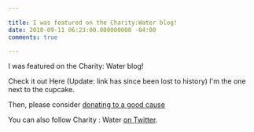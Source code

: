 ```yaml
---
 
title: I was featured on the Charity:Water blog!
date: 2010-09-11 06:23:00.000000000 -04:00
comments: true

---
```

I was featured on the Charity: Water blog!

Check it out Here (Update: link has since been lost to history) I'm the one next to the cupcake.

Then, please consider [donating to a good cause][CW Page]

You can also follow Charity : Water [on Twitter][CW Twitter].

[CW Page]: https://my.charitywater.org/seankilleen/seans24thbirthday
[CW Twitter]: http://twitter.com/charitywater

